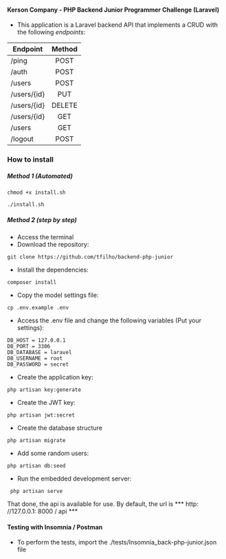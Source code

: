 #### Kerson Company - PHP Backend Junior Programmer Challenge (Laravel)

- This application is a Laravel backend API that implements a CRUD with the following *endpoints*:

| Endpoint              | Method |
|-----------------------|:------:|
| /ping                 |  POST  |
| /auth                 |  POST  |
| /users                |  POST  |
| /users/{id}           |  PUT   |
| /users/{id}           | DELETE |
| /users/{id}           |  GET   |
| /users                |  GET   |
| /logout               |  POST  |

### How to install 
##### Method 1 (Automated) 

```chmod +x install.sh```

```./install.sh```

##### Method 2 (step by step)
   
- Access the terminal
- Download the repository:
  
```git clone https://github.com/tfilho/backend-php-junior```
- Install the dependencies:

```composer install```
- Copy the model settings file:
  
```cp .env.example .env```

- Access the .env file and change the following variables (Put your settings):

```
DB_HOST = 127.0.0.1
DB_PORT = 3306
DB_DATABASE = laravel
DB_USERNAME = root
DB_PASSWORD = secret
```

- Create the application key:

```php artisan key:generate```

- Create the JWT key:

```php artisan jwt:secret```

- Create the database structure
 
```php artisan migrate```

- Add some random users:

```php artisan db:seed```

- Run the embedded development server:

``` php artisan serve```

That done, the api is available for use.
By default, the url is *** http: //127.0.0.1: 8000 / api ***

#### Testing with Insomnia / Postman

- To perform the tests, import the ./tests/Insomnia_back-php-junior.json file
